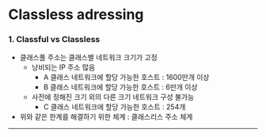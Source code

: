 # Classless adressing
### 1. Classful vs Classless
- 클래스풀 주소는 클래스별 네트워크 크기가 고정
  - 낭비되는 IP 주소 많음
    - A 클래스 네트워크에 할당 가능한 호스트 : 1600만개 이상
    - B 클래스 네트워크에 할당 가능한 호스트 : 6만개 이상
  - 사전에 정해진 크기 외의 다른 크기 네트워크 구성 불가능
    - C 클래스 네트워크에 할당 가능한 호스트 : 254개
- 위와 같은 한계를 해결하기 위한 체계 : 클래스리스 주소 체계
---

